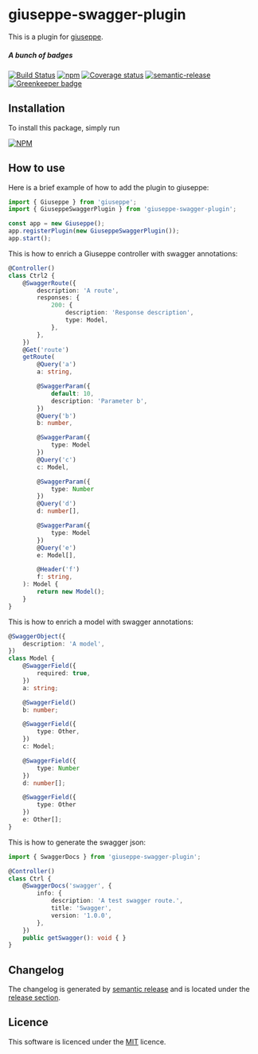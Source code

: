 # giuseppe-swagger-plugin

This is a plugin for [giuseppe](http://giuseppe.smartive.ch).

##### A bunch of badges

[![Build Status](https://travis-ci.org/smartive/giuseppe-swagger-plugin.svg)](https://travis-ci.org/smartive/giuseppe-swagger-plugin)
[![npm](https://img.shields.io/npm/v/giuseppe-swagger-plugin.svg?maxAge=3600)](https://www.npmjs.com/package/giuseppe-swagger-plugin)
[![Coverage status](https://img.shields.io/coveralls/smartive/giuseppe-swagger-plugin.svg?maxAge=3600)](https://coveralls.io/github/smartive/giuseppe-swagger-plugin)
[![semantic-release](https://img.shields.io/badge/%20%20%F0%9F%93%A6%F0%9F%9A%80-semantic--release-e10079.svg)](https://github.com/semantic-release/semantic-release)
[![Greenkeeper badge](https://badges.greenkeeper.io/smartive/giuseppe-swagger-plugin.svg)](https://greenkeeper.io/)

## Installation

To install this package, simply run

[![NPM](https://nodei.co/npm/giuseppe-swagger-plugin.png?downloads=true&stars=true)](https://nodei.co/npm/giuseppe-swagger-plugin/)

## How to use

Here is a brief example of how to add the plugin to giuseppe:

```typescript
import { Giuseppe } from 'giuseppe';
import { GiuseppeSwaggerPlugin } from 'giuseppe-swagger-plugin';

const app = new Giuseppe();
app.registerPlugin(new GiuseppeSwaggerPlugin());
app.start();
```

This is how to enrich a Giuseppe controller with swagger annotations:

```typescript
@Controller()
class Ctrl2 {
    @SwaggerRoute({
        description: 'A route',
        responses: {
            200: {
                description: 'Response description',
                type: Model,
            },
        },
    })
    @Get('route')
    getRoute(
        @Query('a')
        a: string,

        @SwaggerParam({
            default: 10,
            description: 'Parameter b',
        })
        @Query('b')
        b: number,

        @SwaggerParam({
            type: Model
        })
        @Query('c')
        c: Model,

        @SwaggerParam({
            type: Number
        })
        @Query('d')
        d: number[],

        @SwaggerParam({
            type: Model
        })
        @Query('e')
        e: Model[],

        @Header('f')
        f: string,
    ): Model {
        return new Model();
    }
}
```

This is how to enrich a model with swagger annotations:

```typescript
@SwaggerObject({
    description: 'A model',
})
class Model {
    @SwaggerField({
        required: true,
    })
    a: string;

    @SwaggerField()
    b: number;

    @SwaggerField({
        type: Other,
    })
    c: Model;

    @SwaggerField({
        type: Number
    })
    d: number[];

    @SwaggerField({
        type: Other
    })
    e: Other[];
}
```

This is how to generate the swagger json:

```typescript
import { SwaggerDocs } from 'giuseppe-swagger-plugin';

@Controller()
class Ctrl {
    @SwaggerDocs('swagger', {
        info: {
            description: 'A test swagger route.',
            title: 'Swagger',
            version: '1.0.0',
        },
    })
    public getSwagger(): void { }
}
```

## Changelog

The changelog is generated by [semantic release](https://github.com/semantic-release/semantic-release) and is located under the 
[release section](https://github.com/smartive/giuseppe-swagger-plugin/releases).

## Licence

This software is licenced under the [MIT](LICENSE) licence.
